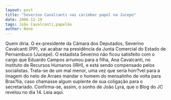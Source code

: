 ```yaml
---
layout: post
title: "Severino Cavalcanti vai carimbar papel na Jucepe"
date: 2006-12-19
tags: João Cavalcanti,papelão
author: None
---
```

Quem diria. O ex-presidente da Câmara dos Deputados, Severino Cavalcanti (PP), vai acabar na presidência da Junta Comercial do Estado de Pernambuco (Jucepe).
O estadista Severino não ficou satisfeito com o cargo que Eduardo Campos arrumou para a filha, Ana Cavalcanti, no Instituto de Recursos Humanos (IRH), e está sendo compensado pelos socialistas.
Trata-se de um mal menor, uma vez que seria horr?vel para a imagem do neto de Arraes mandar o homem do mensalinho de volta para Bras?lia, caso chamasse algum suplente de sua coligação para o secretariado.
Confirma-se, assim, o sonho de João Lyra, que o Blog do JC revelou no dia 14. Leia aqui.  